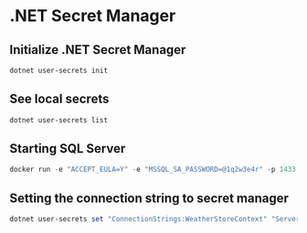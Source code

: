 # .NET Secret Manager

## Initialize .NET Secret Manager
```powershell
dotnet user-secrets init
```

## See local secrets
```powershell
dotnet user-secrets list
```

## Starting SQL Server
```powershell
docker run -e "ACCEPT_EULA=Y" -e "MSSQL_SA_PASSWORD=@1q2w3e4r" -p 1433:1433 -v sqlvolume:/var/opt/mssql --rm --name mssql mcr.microsoft.com/mssql/server:2022-latest
```

## Setting the connection string to secret manager
```powershell
dotnet user-secrets set "ConnectionStrings:WeatherStoreContext" "Server=localhost; Database=WeatherStore; User Id=sa; Password=@1q2w3e4r; TrustServerCertificate=True"
```